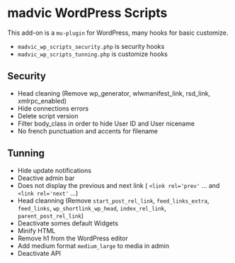 # madvic WordPress Scripts

This add-on is a `mu-plugin` for WordPress, many hooks for basic customize.

- `madvic_wp_scripts_security.php` is security hooks
- `madvic_wp_scripts_tunning.php` is customize hooks

## Security

- Head cleaning (Remove wp_generator, wlwmanifest_link, rsd_link, xmlrpc_enabled)
- Hide connections errors
- Delete script version
- Filter body_class in order to hide User ID and User nicename
- No french punctuation and accents for filename

## Tunning

- Hide update notifications
- Deactive admin bar
- Does not display the previous and next link ( `<link rel='prev'` ... and `<link rel='next'` ...)
- Head cleanning (Remove `start_post_rel_link`, `feed_links_extra`, `feed_links`, `wp_shortlink_wp_head`, `index_rel_link`, `parent_post_rel_link`)
- Deactivate somes default Widgets
- Minify HTML
- Remove h1 from the WordPress editor
- Add medium format `medium_large` to media in admin
- Deactivate API

